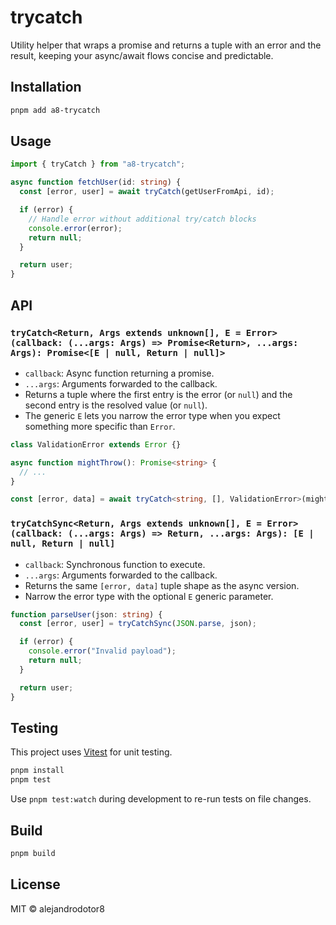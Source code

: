 # trycatch

Utility helper that wraps a promise and returns a tuple with an error and the result, keeping your async/await flows concise and predictable.

## Installation

```bash
pnpm add a8-trycatch
```

## Usage

```ts
import { tryCatch } from "a8-trycatch";

async function fetchUser(id: string) {
  const [error, user] = await tryCatch(getUserFromApi, id);

  if (error) {
    // Handle error without additional try/catch blocks
    console.error(error);
    return null;
  }

  return user;
}
```

## API

### `tryCatch<Return, Args extends unknown[], E = Error>(callback: (...args: Args) => Promise<Return>, ...args: Args): Promise<[E | null, Return | null]>`

- `callback`: Async function returning a promise.
- `...args`: Arguments forwarded to the callback.
- Returns a tuple where the first entry is the error (or `null`) and the second entry is the resolved value (or `null`).
- The generic `E` lets you narrow the error type when you expect something more specific than `Error`.

```ts
class ValidationError extends Error {}

async function mightThrow(): Promise<string> {
  // ...
}

const [error, data] = await tryCatch<string, [], ValidationError>(mightThrow);
```

### `tryCatchSync<Return, Args extends unknown[], E = Error>(callback: (...args: Args) => Return, ...args: Args): [E | null, Return | null]`

- `callback`: Synchronous function to execute.
- `...args`: Arguments forwarded to the callback.
- Returns the same `[error, data]` tuple shape as the async version.
- Narrow the error type with the optional `E` generic parameter.

```ts
function parseUser(json: string) {
  const [error, user] = tryCatchSync(JSON.parse, json);

  if (error) {
    console.error("Invalid payload");
    return null;
  }

  return user;
}
```

## Testing

This project uses [Vitest](https://vitest.dev/) for unit testing.

```bash
pnpm install
pnpm test
```

Use `pnpm test:watch` during development to re-run tests on file changes.

## Build

```bash
pnpm build
```

## License

MIT © alejandrodotor8
